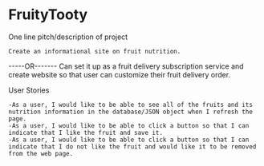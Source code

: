 # FruityTooty

One line pitch/description of project

	Create an informational site on fruit nutrition. 
-----OR-------
	Can set it up as a fruit delivery subscription service and create website so that user can customize their fruit delivery order.

User Stories

	-As a user, I would like to be able to see all of the fruits and its nutrition information in the database/JSON object when I refresh the page.
	-As a user, I would like to be able to click a button so that I can indicate that I like the fruit and save it.
	-As a user, I would like to be able to click a button so that I can indicate that I do not like the fruit and would like it to be removed from the web page.
